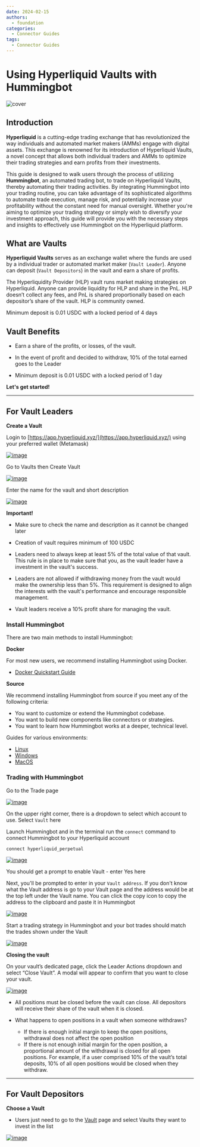 ```yaml
---
date: 2024-02-15
authors:
  - foundation
categories:
  - Connector Guides
tags:
  - Connector Guides
---
```


# Using Hyperliquid Vaults with Hummingbot

![cover](cover.png)

## Introduction

**Hyperliquid** is a cutting-edge trading exchange that has revolutionized the way individuals and automated market makers (AMMs) engage with digital assets. This exchange is renowned for its introduction of Hyperliquid Vaults, a novel concept that allows both individual traders and AMMs to optimize their trading strategies and earn profits from their investments. 

This guide is designed to walk users through the process of utilizing **Hummingbot**, an automated trading bot, to trade on Hyperliquid Vaults, thereby automating their trading activities. By integrating Hummingbot into your trading routine, you can take advantage of its sophisticated algorithms to automate trade execution, manage risk, and potentially increase your profitability without the constant need for manual oversight. Whether you're aiming to optimize your trading strategy or simply wish to diversify your investment approach, this guide will provide you with the necessary steps and insights to effectively use Hummingbot on the Hyperliquid platform.

<!-- more -->

## What are Vaults

**Hyperliquid Vaults** serves as an exchange wallet where the funds are used by a individual trader or automated market maker (`Vault Leader`). Anyone can deposit (`Vault Depositors`) in the vault and earn a share of profits.

The Hyperliquidity Provider (HLP) vault runs market making strategies on Hyperliquid. Anyone can provide liquidity for HLP and share in the PnL. HLP doesn’t collect any fees, and PnL is shared proportionally based on each depositor’s share of the vault. HLP is community owned.

Minimum deposit is 0.01 USDC with a locked period of 4 days

## Vault Benefits

- Earn a share of the profits, or losses, of the vault.

- In the event of profit and decided to withdraw, 10% of the total earned goes to the Leader

- Minimum deposit is 0.01 USDC with a locked period of 1 day


**Let's get started!**

---

## For Vault Leaders

**Create a Vault**

Login to [https://app.hyperliquid.xyz/](https://app.hyperliquid.xyz/) using your preferred wallet (Metamask)

[![image](image1.png)](image1.png)

Go to Vaults then Create Vault

[![image](image2.png)](image2.png)

Enter the name for the vault and short description

[![image](image3.png)](image3.png)


**Important!**

- Make sure to check the name and description as it cannot be changed later

- Creation of vault requires minimum of 100 USDC

- Leaders need to always keep at least 5% of the total value of that vault. This rule is in place to make sure that you, as the vault leader have a investment in the vault's success.

- Leaders are not allowed if withdrawing money from the vault would make the ownership less than 5%. This requirement is designed to align the interests with the vault's performance and encourage responsible management.

- Vault leaders receive a 10% profit share for managing the vault.


### Install Hummingbot

There are two main methods to install Hummingbot:

**Docker**

For most new users, we recommend installing Hummingbot using Docker.

- [Docker Quickstart Guide](https://hummingbot.org/academy-content/docker-installation-guide/)

**Source**

We recommend installing Hummingbot from source if you meet any of the following criteria:

- You want to customize or extend the Hummingbot codebase.
- You want to build new components like connectors or strategies.
- You want to learn how Hummingbot works at a deeper, technical level.

Guides for various environments:

  - [Linux](../../../installation/linux.md)
  - [Windows](../../../installation/windows.md)
  - [MacOS](../../../installation/mac.md)

### Trading with Hummingbot

Go to the Trade page 

[![image](image4.png)](image4.png)

On the upper right corner, there is a dropdown to select which account to use. Select `Vault` here

Launch Hummingbot and in the terminal run the `connect` command to connect Hummingbot to your Hyperliquid account

```
connect hyperliquid_perpetual
```

[![image](image7.png)](image7.png)

You should get a prompt to enable Vault - enter Yes here 

Next, you'll be prompted to enter in your `Vault address`. If you don't know what the Vault address is go to your Vault page and the address would be at the top left under the Vault name. You can click the copy icon to copy the address to the clipboard and paste it in Hummingbot

[![image](image8.png)](image8.png)

Start a trading strategy in Hummingbot and your bot trades should match the trades shown under the Vault

[![image](image11.png)](image11.png)

**Closing the vault**

On your vault’s dedicated page, click the Leader Actions dropdown and select “Close Vault”. A modal will appear to confirm that you want to close your vault.

[![image](image5.png)](image5.png)

- All positions must be closed before the vault can close. All depositors will receive their share of the vault when it is closed.

- What happens to open positions in a vault when someone withdraws?
    - If there is enough initial margin to keep the open positions, withdrawal does not affect the open position
    - If there is not enough initial margin for the open position, a proportional amount of the withdrawal is closed for all open positions. For example, if a user comprised 10% of the vault’s total deposits, 10% of all open positions would be closed when they withdraw.


---

## For Vault Depositors

**Choose a Vault**

- Users just need to go to the [Vault](https://app.hyperliquid.xyz/vaults) page and select Vaults they want to invest in the list

[![image](image6.png)](image6.png)




